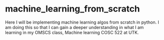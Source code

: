 # machine_learning_from_scratch
Here I will be implementing machine learning algos from scratch in python.
I am doing this so that I can gain a deeper understanding in what I am learning in my OMSCS class, Machine learning COSC 522 at UTK.
